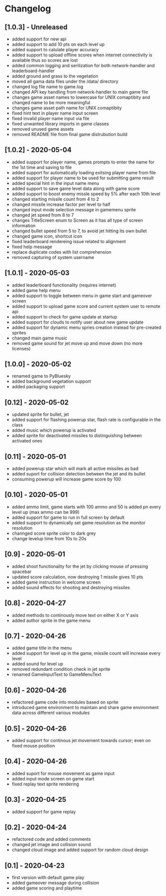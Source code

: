 # Changelog

## [1.0.3] - Unreleased
- added support for new api
- added support to add 10 pts on each level up
- added support to calulate player accuracy
- added support to upload offline scores when internet connectivity is available thus so scores are lost
- added common logging and serilization for both network-handler and leaderboard-handler
- added ground and grass to the vegetation
- moved all gama data files under the /data/ directory
- changed log file name to game.log
- changed API key handling from network-handler to main game file
- changes game asset names to lowercase for UNIX comaptibity and changed name to be more meaningful
- changes game asset path name for UNIX comaptibity
- fixed hint text in player name input screen
- fixed invalid player name input via file
- fixed unwanted library imports in game classes
- removed unused game assets
- removed README file from final game distrubution build

## [1.0.2] - 2020-05-04
- added support for player name, games prompts to enter the name for the 1st time and saving to file
- added support for automatically loading exitsing player name from file
- added support for player name to be used for submitting game result
- added special hint in the input name menu
- added support to save game level data along with game score
- added support to boost enemy missle speed by 5% after each 10th level
- changed starting missile count from 4 to 2 
- changed missile increase factor per level  to half
- changed input mode selection message in gamemenu sprite
- changed jet speed from 8 to 7
- changes TitleScreen enum to Screen as it has all type of screen information
- changed bullet speed from 5 to 7, to avoid jet hitting its own bullet
- changed game icon, shortcut icon
- fixed leaderboard rendereing issue related to alignment
- fixed help message
- replace duplicate codes with list comprehension
- removed capturing of system username

## [1.0.1] - 2020-05-03
- added leaderboard functionality (requires internet)
- added game help menu
- added support to toggle between menu in game start and gameover screen
- added support to upload game score and current system user to remote api
- added support to check for game update at startup
- added support for clouds to notify user about new game update
- added support for dynamic menu spries creation instead for pre-created sprites
- changed main game music
- removed game sound for jet move up and move down (no more licenses)

## [1.0.0] - 2020-05-02
- renamed game to PyBluesky
- added background vegetation support
- added packaging support

## [0.12] - 2020-05-02
- updated sprite for bullet, jet
- added support for flashing powerup star, flash rate is configurable in the class
- added music which powerup is activated
- added sprite for deactivated missiles to distinguishing between activated ones

## [0.11] - 2020-05-01
- added powerup star which will mark all active missiles as bad
- added suport for collision detection between the jet and its bullet
- consuming powerup will increase game score by 100

## [0.10] - 2020-05-01
- added ammo limit, game starts with 100 ammo and 50 is added pn every level up (max ammo can be 999)
- added support for game to run in full screen by default
- added support to dynamically set game resolution as the monitor resolution
- channged score sprite color to dark grey
- change levelup time from 10s to 20s

## [0.9] - 2020-05-01
- added shoot functionality for the jet by clicking mouse of pressing spacebar
- updated score calculation, now destroying 1 missile gives 10 pts
- added game instruction in welcome screen
- added sound effects for shooting and destroying missiles

## [0.8] - 2020-04-27
- added methods to continously move text on either X or Y axis
- added author sprite in the game menu

## [0.7] - 2020-04-26
- added game title in the menu
- added support for level up in the game, missile count will increase every level
- added sound for level up
- removed redundant condition check in jet sprite
- renamed GameInputText to GameMenuText

## [0.6] - 2020-04-26
- refactored game code into modules based on sprite
- introduced game environment to maintain and share game environment data across different various modules

## [0.5] - 2020-04-26
- added support for continous jet movement towards cursor; even on fixed mouse position

## [0.4] - 2020-04-26
- added suport for mouse movement as game input
- added input mode screen on game start
- fixed replay text sprite rendering

## [0.3] - 2020-04-25
- added support for game replay

## [0.2] - 2020-04-24
- refactored code and added comments
- changed jet image and collision sound
- changed cloud image and added support for random cloud design

## [0.1] - 2020-04-23
- first version with default game play
- added gameover message during collision
- added game scoring and playtime
